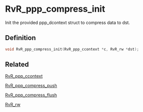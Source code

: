 # RvR_ppp_compress_init

Init the provided ppp_dcontext struct to compress data to dst.

## Definition

```c
void RvR_ppp_compress_init(RvR_ppp_ccontext *c, RvR_rw *dst);
```

## Related

[RvR_ppp_ccontext](/rvr/rvr/ppp_ccontext)

[RvR_ppp_compress_push](/rvr/rvr/ppp_compress_push)

[RvR_ppp_compress_flush](/rvr/rvr/ppp_compress_flush)

[RvR_rw](/rvr/rvr/rw)
